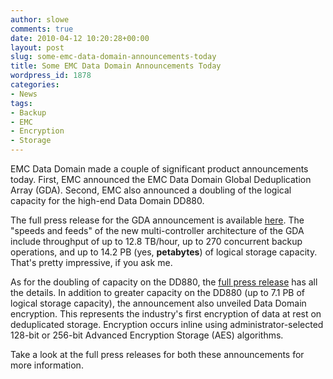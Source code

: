 ```yaml
---
author: slowe
comments: true
date: 2010-04-12 10:20:28+00:00
layout: post
slug: some-emc-data-domain-announcements-today
title: Some EMC Data Domain Announcements Today
wordpress_id: 1878
categories:
- News
tags:
- Backup
- EMC
- Encryption
- Storage
---
```


EMC Data Domain made a couple of significant product announcements today. First, EMC announced the EMC Data Domain Global Deduplication Array (GDA). Second, EMC also announced a doubling of the logical capacity for the high-end Data Domain DD880.

The full press release for the GDA announcement is available [here](http://www.emc.com/about/news/press/2010/20100412-01.htm). The "speeds and feeds" of the new multi-controller architecture of the GDA include throughput of up to 12.8 TB/hour, up to 270 concurrent backup operations, and up to 14.2 PB (yes, **petabytes**) of logical storage capacity. That's pretty impressive, if you ask me.

As for the doubling of capacity on the DD880, the [full press release](http://www.emc.com/about/news/press/2010/20100412-02.htm) has all the details. In addition to greater capacity on the DD880 (up to 7.1 PB of logical storage capacity), the announcement also unveiled Data Domain encryption. This represents the industry's first encryption of data at rest on deduplicated storage. Encryption occurs inline using administrator-selected 128-bit or 256-bit Advanced Encryption Storage (AES) algorithms.

Take a look at the full press releases for both these announcements for more information.
